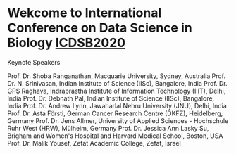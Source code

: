 # Wekcome to International Conference on Data Science in Biology [ICDSB2020](https://sites.google.com/view/icdsb-2020/)


Keynote Speakers

Prof. Dr. Shoba Ranganathan, Macquarie University, Sydney, Australia
Prof. Dr. N. Srinivasan, Indian Institute of Science (IISc), Bangalore, India
Prof. Dr. GPS Raghava, Indraprastha Institute of Information Technology (IIIT), Delhi, India
Prof. Dr. Debnath Pal, Indian Institute of Science (IISc), Bangalore, India
Prof. Dr. Andrew Lynn, Jawaharlal Nehru University (JNU), Delhi, India
Prof. Dr. Asta Försti, German Cancer Research Centre (DKFZ), Heidelberg, Germany
Prof. Dr. Jens Allmer, University of Applied Sciences - Hochschule Ruhr West (HRW), Mülheim, Germany
Prof. Dr. Jessica Ann Lasky Su, Brigham and Women's Hospital and Harvard Medical School, Boston, USA
Prof. Dr. Malik Yousef, Zefat Academic College, Zefat, Israel



